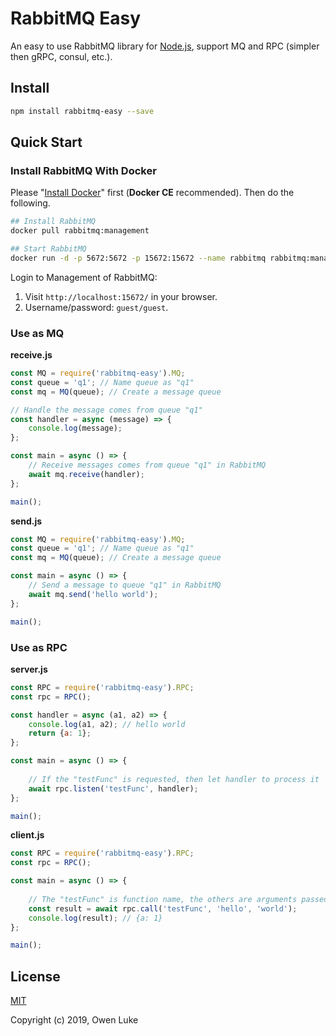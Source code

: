
# RabbitMQ Easy

An easy to use RabbitMQ library for [Node.js](https://nodejs.org), support MQ and RPC (simpler then gRPC, consul, etc.).


## Install

```bash
npm install rabbitmq-easy --save
```

## Quick Start

### Install RabbitMQ With Docker

Please "[Install Docker](https://docs.docker.com/v17.09/engine/installation/#supported-platforms)" first (**Docker CE** recommended). Then do the following.

```bash
## Install RabbitMQ 
docker pull rabbitmq:management

## Start RabbitMQ
docker run -d -p 5672:5672 -p 15672:15672 --name rabbitmq rabbitmq:management
```

Login to Management of RabbitMQ:
1. Visit `http://localhost:15672/` in your browser.
2. Username/password: `guest/guest`.


### Use as MQ

**receive.js**

```js
const MQ = require('rabbitmq-easy').MQ;
const queue = 'q1'; // Name queue as "q1"
const mq = MQ(queue); // Create a message queue

// Handle the message comes from queue "q1"
const handler = async (message) => {
    console.log(message);
};

const main = async () => {
    // Receive messages comes from queue "q1" in RabbitMQ
    await mq.receive(handler);
};

main();
```

**send.js**

```js
const MQ = require('rabbitmq-easy').MQ;
const queue = 'q1'; // Name queue as "q1"
const mq = MQ(queue); // Create a message queue

const main = async () => {
    // Send a message to queue "q1" in RabbitMQ
    await mq.send('hello world');
};

main();
```

### Use as RPC

**server.js**

```js
const RPC = require('rabbitmq-easy').RPC;
const rpc = RPC();

const handler = async (a1, a2) => {
    console.log(a1, a2); // hello world
    return {a: 1};
};

const main = async () => {
    
    // If the "testFunc" is requested, then let handler to process it
    await rpc.listen('testFunc', handler);
};

main();
```

**client.js**

```js
const RPC = require('rabbitmq-easy').RPC;
const rpc = RPC();

const main = async () => {
    
    // The "testFunc" is function name, the others are arguments passed to function "testFunc"
    const result = await rpc.call('testFunc', 'hello', 'world');
    console.log(result); // {a: 1}
};

main();
```

## License

[MIT](LICENSE)

Copyright (c) 2019, Owen Luke
